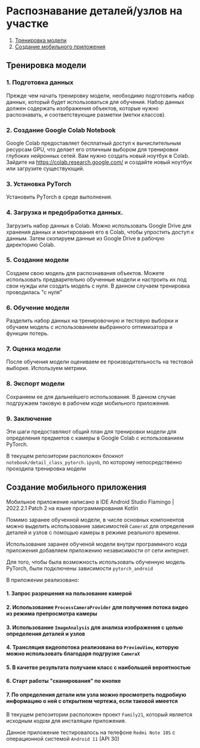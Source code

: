 # Распознавание деталей/узлов на участке

1. [Тренировка модели](#тренировка-модели)
2. [Создание мобильного приложения](#создание-мобильного-приложения)


## Тренировка модели

### 1. Подготовка данных
Прежде чем начать тренировку модели, необходимо подготовить набор данных, который будет использоваться для обучения. Набор данных должен содержать изображения объектов, которые нужно распознавать, и соответствующие разметки (метки классов).

### 2. Создание Google Colab Notebook
Google Colab предоставляет бесплатный доступ к вычислительным ресурсам GPU, что делает его отличным выбором для тренировки глубоких нейронных сетей. Вам нужно создать новый ноутбук в Colab.
Зайдите на https://colab.research.google.com/ и создайте новый ноутбук или загрузите существующий.

### 3. Установка PyTorch
Установить PyTorch в среде выполнения.

### 4. Загрузка и предобработка данных. 
Загрузить набор данных в Colab. Можно использовать Google Drive для хранения данных и монтирования его в Colab, чтобы упростить доступ к данным. Затем скопируем данные из Google Drive в рабочую директорию Colab.

### 5. Создание модели
Создаем свою модель для распознавания объектов. Можете использовать предварительно обученные модели и настроить их под свои нужды или создать модель с нуля. В данном случаем тренировка проводилась "с нуля"

### 6. Обучение модели
Разделить набор данных на тренировочную и тестовую выборки и обучаем модель с использованием выбранного оптимизатора и функции потерь.

### 7. Оценка модели
После обучения модели оцениваем ее производительность на тестовой выборке. Используем метрики.

### 8. Экспорт модели
Сохраняем ее для дальнейшего использования. В данном случае подгружаем таковую в рабочем коде мобильного приложения.

### 9. Заключение
Эти шаги предоставляют общий план для тренировки модели для определения предметов с камеры в Google Colab с использованием PyTorch.

В текущем репозитории расположен блокнот `notebook/detail_class_pytorch.ipynb`, по которому непосредственно проходила тренировка модели 

## Создание мобильного приложения

Мобильное приложение написано в IDE Android Studio Flamingo | 2022.2.1 Patch 2 на языке программирования Kotlin

Помимо заранее обученной модели, в числе основных компонентов можно выделить использование зависимостей `CameraX` для определения деталей и узлов с помощью камеры в режиме реального времени.

Использование заранее обученой модели внутри программного кода приложения добавляем приложению независимости от сети интернет.

Для того, чтобы была возможность использовать обученную модель PyTorch, были подключены зависимости `pytorch_android`

В приложении реализовано:

#### 1. Запрос разрешения на пользование камерой

#### 2. Использование `ProcessCameraProvider` для получения потока видео из режима препросмотра камеры

#### 3. Использование `ImageAnalysis` для анализа изображения с целью определения деталей и узлов

#### 4. Трансляция видеопотока реализована во `PreviewView`, которую можно использовать благодаря подгрузке `CameraX`

#### 5. В качетве результата получаем класс с наибольшей вероятностью

#### 6. Старт работы "сканирования" по кнопке

#### 7. По определения детали или узла можно просмотреть подробную информацию о ней с открытием чертежа, если таковой имеется

В текущем репозитории расположен проект `Family21`, который является исходным кодом для инсталяции приложения.

Данное приложение тестировалось на телефоне `Redmi Note 10S` с операционной системой `Android 11` (API 30)
